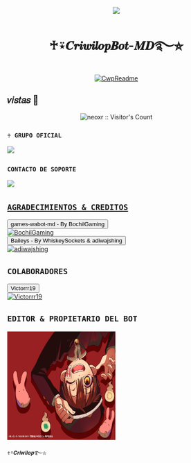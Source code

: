 <p align="center">
    <img src="https://raw.githubusercontent.com/andreasbm/readme/master/assets/lines/colored.png">
</p>

<h1 align="center">♰⍣𝑪𝒓𝒊𝒘𝒊𝒍𝒐𝒑𝑩𝒐𝒕-𝑴𝑫࿐⛦</h1>

<p align="center">
  <a href="https://github.com/WorkCwp"><img src="http://readme-typing-svg.herokuapp.com?color=FFFFFF&center=true&vCenter=true&multiline=false&lines=♰⍣𝑪𝒓𝒊𝒘𝒊𝒍𝒐𝒑࿐⛦;WhatsApp+BOT-MD;Developed+by+♰⍣𝑪𝒓𝒊𝒘𝒊𝒍𝒐𝒑࿐⛦;apollame+con+una+🌟" alt="CwpReadme"></a>
</p>

## 𝑣𝑖𝑠𝑡𝑎𝑠 👀
<p align="center"><img src="https://profile-counter.glitch.me/{Criwilop}/count.svg" alt="neoxr :: Visitor's Count" /></p>

### `♰ GRUPO OFICIAL`

<a href="https://chat.whatsapp.com/IPBbr3nEmSkKzkJbWGtlDy" target="blank"><img src="https://img.shields.io/badge/GRUPO-25D366?style=for-the-badge&logo=whatsapp&logoColor=white" /></a>


 ### `CONTACTO DE SOPORTE`

<a href="https://wa.me/573244488043"><img src="https://img.shields.io/badge/WhatsApp-25D366?style=for-the-badge&logo=whatsapp&logoColor=white" />

## `AGRADECIMIENTOS & CREDITOS` 
<div><button id="boton" type="button">games-wabot-md - By BochilGaming </button></div>
<a href="https://github.com/BochilGaming/games-wabot-md/tree/multi-device"><img src="https://github.com/BochilGaming.png" width="150" height="150" alt="BochilGaming"/></a>
<div><button id="boton" type="button">Baileys - By WhiskeySockets & adiwajshing</button></div>
<a href="https://github.com/WhiskeySockets/Baileys"><img src="https://github.com/WhiskeySockets.png" width="150" height="150" alt="adiwajshing"/></a>

## `COLABORADORES` 
<div><button id="boton" type="button">Victorrr19 </button></div>
<a href="https://github.com/Victorrr19"><img src="https://github.com/Victorrr19.png" width="250" height="250" alt="Victorrr19"/></a>

## `EDITOR & PROPIETARIO DEL BOT` 
<a href="https://github.com/WorkCwp"><img src="Menu.png" width="250" height="250" alt="<WorkCwp\>"/></a>
  
`♰⍣𝑪𝒓𝒊𝒘𝒊𝒍𝒐𝒑࿐⛦`
